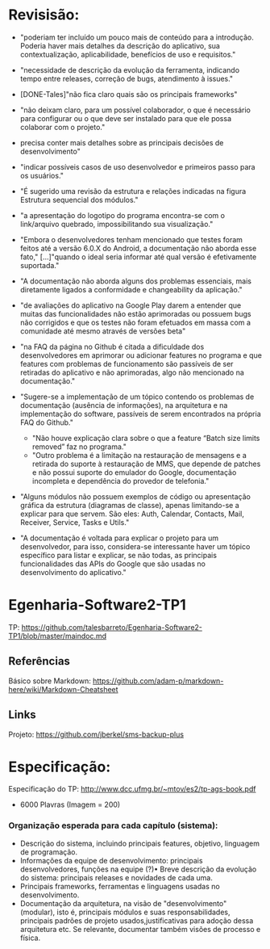 # Revisisão:
* "poderiam ter incluído um pouco mais de conteúdo para a introdução. Poderia haver mais detalhes da descrição do aplicativo, sua contextualização, aplicabilidade, benefícios de uso e requisitos."
* "necessidade de descrição da evolução da ferramenta, indicando tempo entre releases, correção de bugs, atendimento à issues."
* [DONE-Tales]"não fica claro quais são os principais frameworks"
* "não deixam claro, para um possível colaborador, o que é necessário para configurar ou o que deve ser instalado para que ele possa colaborar com o projeto."
* precisa conter mais detalhes sobre as principais decisões de desenvolvimento"
* "indicar possíveis casos de uso desenvolvedor e primeiros passo para os usuários."
* "É sugerido uma revisão da estrutura e relações indicadas na figura Estrutura sequencial dos módulos."

* "a apresentação do logotipo do programa encontra-se com o link/arquivo quebrado, impossibilitando sua visualização."
* "Embora o desenvolvedores tenham mencionado que testes foram feitos até a versão 6.0.X do Android, a documentação não aborda esse fato," [...]"quando o ideal seria informar até qual versão é efetivamente suportada."
* "A documentação não aborda alguns dos problemas essenciais, mais diretamente ligados a conformidade e changeability da aplicação."
* "de avaliações do aplicativo na Google Play darem a entender que muitas das funcionalidades não estão aprimoradas ou possuem bugs não corrigidos e que os testes não foram efetuados em massa com a comunidade até mesmo através de versões beta"
* "na FAQ da página no Github é citada a dificuldade dos desenvolvedores em aprimorar ou adicionar features no programa e que features com problemas de funcionamento são passíveis de ser retiradas do aplicativo e não aprimoradas, algo não mencionado na documentação."
* "Sugere-se a implementação de um tópico contendo os problemas de documentação (ausência de informações), na arquitetura e na implementação do software, passíveis de serem encontrados na própria FAQ do Github."
  * "Não houve explicação clara sobre o que a feature “Batch size limits removed” faz no programa."
  * "Outro problema é a limitação na restauração de mensagens e a retirada do suporte à restauração de MMS, que depende de patches e não possui suporte do emulador do Google, documentação incompleta e dependência do provedor de telefonia."
* "Alguns módulos não possuem exemplos de código ou apresentação gráfica da estrutura (diagramas de classe), apenas limitando-se a explicar para que servem. São eles: Auth, Calendar, Contacts, Mail, Receiver, Service, Tasks e Utils."
* "A documentação é voltada para explicar o projeto para um desenvolvedor, para isso, considera-se interessante haver um tópico específico para listar e explicar, se não todas, as principais funcionalidades das APIs do Google que são usadas no desenvolvimento do aplicativo."


# Egenharia-Software2-TP1

TP: https://github.com/talesbarreto/Egenharia-Software2-TP1/blob/master/maindoc.md

## Referências
Básico sobre Markdown: https://github.com/adam-p/markdown-here/wiki/Markdown-Cheatsheet

## Links

Projeto: https://github.com/jberkel/sms-backup-plus

# Especificação:
Especificação do TP: http://www.dcc.ufmg.br/~mtov/es2/tp-ags-book.pdf

* 6000 Plavras (Imagem = 200)

### Organização esperada para cada capítulo (sistema):
* Descrição do sistema, incluindo principais features, objetivo, linguagem de
programação.
* Informações da equipe de desenvolvimento: principais desenvolvedores, funções na equipe (?)• Breve descrição da evolução do sistema: principais releases e novidades de cada uma.
* Principais frameworks, ferramentas e linguagens usadas no desenvolvimento.
* Documentação da arquitetura, na visão de "desenvolvimento" (modular), isto é, principais módulos e suas responsabilidades, principais padrões de projeto usados,justificativas para adoção dessa arquitetura etc. Se relevante, documentar também visões de processo e física.
